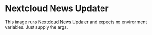 # Nextcloud News Updater
This image runs [Nextcloud News Updater](https://github.com/nextcloud/news-updater) and expects no environment variables. Just supply the args.
